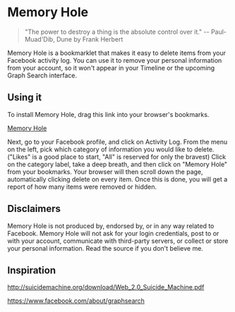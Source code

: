 Memory Hole
===========
> "The power to destroy a thing is the absolute control over it." -- Paul-Muad'Dib, Dune by Frank Herbert

Memory Hole is a bookmarklet that makes it easy to delete items from your Facebook activity log. You can use it to remove your personal information from your account, so it won't appear in your Timeline or the upcoming Graph Search interface.

Using it
--------
To install Memory Hole, drag this link into your browser's bookmarks.

<a href="javascript:%28function%28%29%7Bfor%28var%20f%3D%5B%5B%22a%22%2C%22contains%28%40class%2C%20%27uiPopoverButton%27%29%22%2C%22Menus%20opened%22%5D%2C%5B%22a%22%2C%22contains%28%40ajaxify%2C%20%27action%3Dremove_content%27%29%20or%20contains%28%40ajaxify%2C%20%27action%3Dunlike%27%29%20or%20contains%28%40ajaxify%2C%20%27action%3Dunvote%27%29%22%2C%22Items%20deleted%22%5D%2C%5B%22a%22%2C%22contains%28%40ajaxify%2C%20%27action%3Dhide%27%29%22%2C%22Items%20hidden%22%5D%2C%5B%22a%22%2C%22contains%28%40ajaxify%2C%20%27/ajax/report.php%3Fcontent_type%3D2%27%29%22%2C%22Photos%20untagged%22%5D%2C%5B%22input%22%2C%22%40type%3D%27checkbox%27%20and%20%40name%3D%27untag%27%22%2C%22Untag%20boxes%20checked%22%5D%2C%5B%22input%22%2C%22%40type%3D%27submit%27%20and%20%40value%3D%27Continue%27%22%2C%22Continue%20buttons%20clicked%22%5D%2C%0A%5B%22input%22%2C%22%40type%3D%27button%27%20and%20%40name%3D%27ok%27%20and%20%28%40value%3D%27Unlike%27%20or%20%40value%3D%27Delete%27%20or%20%40value%3D%27Unvote%27%29%22%2C%22OK%20buttons%20clicked%20%28part%201%29%22%5D%2C%5B%22a%22%2C%22contains%28%40class%2C%20%27layerCancel%27%29%20and%20%40role%3D%27button%27%20and%20contains%28span/text%28%29%2C%20%27Okay%27%29%22%2C%22OK%20buttons%20clicked%20%28part%202%29%22%5D%5D%2Cl%3Dfunction%28%29%7Bfor%28var%20b%3Ddocument.body.clientHeight%2Ce%3Db%21%3Dj%2Ca%3D0%3Ba%3Cf.length%3Ba%2B%2B%29%7Bvar%20c%3Bc%3Ddocument.evaluate%28%22//%22%2Bf%5Ba%5D%5B0%5D%2B%22%5B%28%22%2Bf%5Ba%5D%5B1%5D%2B%22%29%20and%20not%28%40data-mh-visited%29%5D%22%2Cdocument%2Cnull%2CXPathResult.UNORDERED_NODE_SNAPSHOT_TYPE%2Cnull%29%3Bfor%28var%20g%3D0%3Bg%3Cc.snapshotLength%3Bg%2B%2B%29%7Bvar%20h%3D%0Ac.snapshotItem%28g%29%3Bh%26%26%28h.setAttribute%28%22data-mh-visited%22%2C%22%22%29%2Ch.click%28%29%29%7Dc%3Dc.snapshotLength%3Bd%5Ba%5D%2B%3Dc%3B0%3Cc%26%26%28e%3D%210%29%7Dif%28e%29j%3Db%2Cwindow.scrollTo%280%2Cb%29%3Belse%20if%28k%2B%2B%2C5%3D%3Dk%29%7Bb%3D%22Done%22%3Bfor%28a%3D0%3Ba%3Cd.length%3Ba%2B%2B%29b%2B%3D%22%5Cn%22%2Bf%5Ba%5D%5B2%5D%2B%22%3A%20%22%2Bd%5Ba%5D%3Balert%28b%29%3Breturn%7Dwindow.setTimeout%28l%2C1E3%29%7D%2Cj%3D0%2Ck%3D0%2Cd%3DArray%28f.length%29%2Ce%3D0%3Be%3Cd.length%3Be%2B%2B%29d%5Be%5D%3D0%3Bl%28%29%7D%29%28%29%3B%0A">Memory Hole</a>

Next, go to your Facebook profile, and click on Activity Log. From the menu on the left, pick which category of information you would like to delete. ("Likes" is a good place to start, "All" is reserved for only the bravest) Click on the category label, take a deep breath, and then click on "Memory Hole" from your bookmarks. Your browser will then scroll down the page, automatically clicking delete on every item. Once this is done, you will get a report of how many items were removed or hidden.

Disclaimers
-----------
Memory Hole is not produced by, endorsed by, or in any way related to Facebook. Memory Hole will not ask for your login credentials, post to or with your account, communicate with third-party servers, or collect or store your personal information. Read the source if you don't believe me.

Inspiration
-----------
http://suicidemachine.org/download/Web_2.0_Suicide_Machine.pdf

https://www.facebook.com/about/graphsearch

